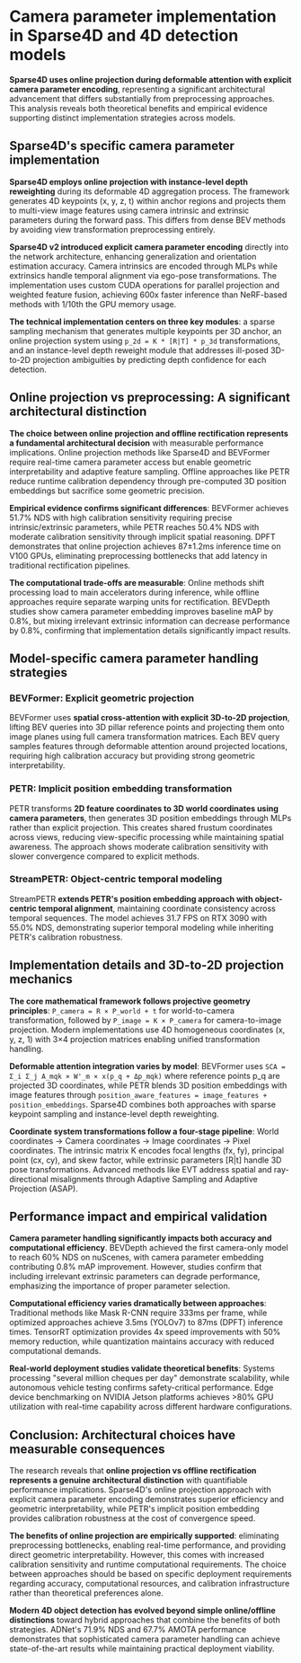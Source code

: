 # Camera parameter implementation in Sparse4D and 4D detection models

**Sparse4D uses online projection during deformable attention with explicit camera parameter encoding**, representing a significant architectural advancement that differs substantially from preprocessing approaches. This analysis reveals both theoretical benefits and empirical evidence supporting distinct implementation strategies across models.

## Sparse4D's specific camera parameter implementation

**Sparse4D employs online projection with instance-level depth reweighting** during its deformable 4D aggregation process. The framework generates 4D keypoints (x, y, z, t) within anchor regions and projects them to multi-view image features using camera intrinsic and extrinsic parameters during the forward pass. This differs from dense BEV methods by avoiding view transformation preprocessing entirely.

**Sparse4D v2 introduced explicit camera parameter encoding** directly into the network architecture, enhancing generalization and orientation estimation accuracy. Camera intrinsics are encoded through MLPs while extrinsics handle temporal alignment via ego-pose transformations. The implementation uses custom CUDA operations for parallel projection and weighted feature fusion, achieving 600x faster inference than NeRF-based methods with 1/10th the GPU memory usage.

**The technical implementation centers on three key modules**: a sparse sampling mechanism that generates multiple keypoints per 3D anchor, an online projection system using `p_2d = K * [R|T] * p_3d` transformations, and an instance-level depth reweight module that addresses ill-posed 3D-to-2D projection ambiguities by predicting depth confidence for each detection.

## Online projection vs preprocessing: A significant architectural distinction

**The choice between online projection and offline rectification represents a fundamental architectural decision** with measurable performance implications. Online projection methods like Sparse4D and BEVFormer require real-time camera parameter access but enable geometric interpretability and adaptive feature sampling. Offline approaches like PETR reduce runtime calibration dependency through pre-computed 3D position embeddings but sacrifice some geometric precision.

**Empirical evidence confirms significant differences**: BEVFormer achieves 51.7% NDS with high calibration sensitivity requiring precise intrinsic/extrinsic parameters, while PETR reaches 50.4% NDS with moderate calibration sensitivity through implicit spatial reasoning. DPFT demonstrates that online projection achieves 87±1.2ms inference time on V100 GPUs, eliminating preprocessing bottlenecks that add latency in traditional rectification pipelines.

**The computational trade-offs are measurable**: Online methods shift processing load to main accelerators during inference, while offline approaches require separate warping units for rectification. BEVDepth studies show camera parameter embedding improves baseline mAP by 0.8%, but mixing irrelevant extrinsic information can decrease performance by 0.8%, confirming that implementation details significantly impact results.

## Model-specific camera parameter handling strategies

### BEVFormer: Explicit geometric projection
BEVFormer uses **spatial cross-attention with explicit 3D-to-2D projection**, lifting BEV queries into 3D pillar reference points and projecting them onto image planes using full camera transformation matrices. Each BEV query samples features through deformable attention around projected locations, requiring high calibration accuracy but providing strong geometric interpretability.

### PETR: Implicit position embedding transformation
PETR transforms **2D feature coordinates to 3D world coordinates using camera parameters**, then generates 3D position embeddings through MLPs rather than explicit projection. This creates shared frustum coordinates across views, reducing view-specific processing while maintaining spatial awareness. The approach shows moderate calibration sensitivity with slower convergence compared to explicit methods.

### StreamPETR: Object-centric temporal modeling
StreamPETR **extends PETR's position embedding approach with object-centric temporal alignment**, maintaining coordinate consistency across temporal sequences. The model achieves 31.7 FPS on RTX 3090 with 55.0% NDS, demonstrating superior temporal modeling while inheriting PETR's calibration robustness.

## Implementation details and 3D-to-2D projection mechanics

**The core mathematical framework follows projective geometry principles**: `P_camera = R × P_world + t` for world-to-camera transformation, followed by `P_image = K × P_camera` for camera-to-image projection. Modern implementations use 4D homogeneous coordinates (x, y, z, 1) with 3×4 projection matrices enabling unified transformation handling.

**Deformable attention integration varies by model**: BEVFormer uses `SCA = Σ_i Σ_j A_mqk × W'_m × x(p_q + Δp_mqk)` where reference points p_q are projected 3D coordinates, while PETR blends 3D position embeddings with image features through `position_aware_features = image_features + position_embeddings`. Sparse4D combines both approaches with sparse keypoint sampling and instance-level depth reweighting.

**Coordinate system transformations follow a four-stage pipeline**: World coordinates → Camera coordinates → Image coordinates → Pixel coordinates. The intrinsic matrix K encodes focal lengths (fx, fy), principal point (cx, cy), and skew factor, while extrinsic parameters [R|t] handle 3D pose transformations. Advanced methods like EVT address spatial and ray-directional misalignments through Adaptive Sampling and Adaptive Projection (ASAP).

## Performance impact and empirical validation

**Camera parameter handling significantly impacts both accuracy and computational efficiency**. BEVDepth achieved the first camera-only model to reach 60% NDS on nuScenes, with camera parameter embedding contributing 0.8% mAP improvement. However, studies confirm that including irrelevant extrinsic parameters can degrade performance, emphasizing the importance of proper parameter selection.

**Computational efficiency varies dramatically between approaches**: Traditional methods like Mask R-CNN require 333ms per frame, while optimized approaches achieve 3.5ms (YOLOv7) to 87ms (DPFT) inference times. TensorRT optimization provides 4x speed improvements with 50% memory reduction, while quantization maintains accuracy with reduced computational demands.

**Real-world deployment studies validate theoretical benefits**: Systems processing "several million cheques per day" demonstrate scalability, while autonomous vehicle testing confirms safety-critical performance. Edge device benchmarking on NVIDIA Jetson platforms achieves >80% GPU utilization with real-time capability across different hardware configurations.

## Conclusion: Architectural choices have measurable consequences

The research reveals that **online projection vs offline rectification represents a genuine architectural distinction** with quantifiable performance implications. Sparse4D's online projection approach with explicit camera parameter encoding demonstrates superior efficiency and geometric interpretability, while PETR's implicit position embedding provides calibration robustness at the cost of convergence speed.

**The benefits of online projection are empirically supported**: eliminating preprocessing bottlenecks, enabling real-time performance, and providing direct geometric interpretability. However, this comes with increased calibration sensitivity and runtime computational requirements. The choice between approaches should be based on specific deployment requirements regarding accuracy, computational resources, and calibration infrastructure rather than theoretical preferences alone.

**Modern 4D object detection has evolved beyond simple online/offline distinctions** toward hybrid approaches that combine the benefits of both strategies. ADNet's 71.9% NDS and 67.7% AMOTA performance demonstrates that sophisticated camera parameter handling can achieve state-of-the-art results while maintaining practical deployment viability.
